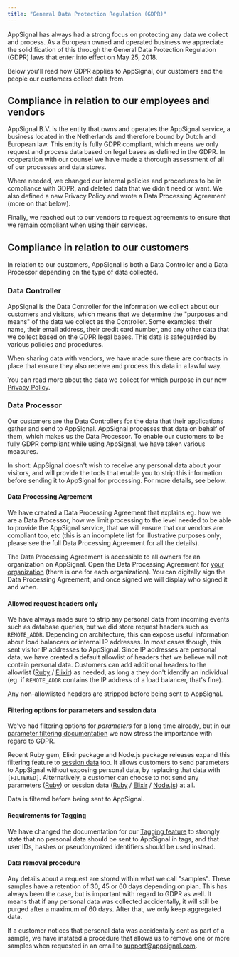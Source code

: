 ```yaml
---
title: "General Data Protection Regulation (GDPR)"
---
```


AppSignal has always had a strong focus on protecting any data we collect and process. As a European owned and operated business we appreciate the solidification of this through the General Data Protection Regulation (GDPR) laws that enter into effect on May 25, 2018.

Below you'll read how GDPR applies to AppSignal, our customers and the people our customers collect data from.

## Compliance in relation to our employees and vendors

AppSignal B.V. is the entity that owns and operates the AppSignal service, a business located in the Netherlands and therefore bound by Dutch and European law. This entity is fully GDPR compliant, which means we only request and process data based on legal bases as defined in the GDPR. In cooperation with our counsel we have made a thorough assessment of all of our processes and data stores.

Where needed, we changed our internal policies and procedures to be in compliance with GDPR, and deleted data that we didn't need or want. We also defined a new Privacy Policy and wrote a Data Processing Agreement (more on that below).

Finally, we reached out to our vendors to request agreements to ensure that we remain compliant when using their services.

## Compliance in relation to our customers

In relation to our customers, AppSignal is both a Data Controller and a Data Processor depending on the type of data collected.

### Data Controller

AppSignal is the Data Controller for the information we collect about our customers and visitors, which means that we determine the "purposes and means" of the data we collect as the Controller. Some examples: their name, their email address, their credit card number, and any other data that we collect based on the GDPR legal bases. This data is safeguarded by various policies and procedures.

When sharing data with vendors, we have made sure there are contracts in place that ensure they also receive and process this data in a lawful way.

You can read more about the data we collect for which purpose in our new [Privacy Policy](https://www.appsignal.com/privacy-policy).

### Data Processor

Our customers are the Data Controllers for the data that their applications gather and send to AppSignal. AppSignal processes that data on behalf of them, which makes us the Data Processor. To enable our customers to be fully GDPR compliant while using AppSignal, we have taken various measures.

In short: AppSignal doesn't wish to receive any personal data about your visitors, and will provide the tools that enable you to strip this information before sending it to AppSignal for processing. For more details, see below.

#### Data Processing Agreement

We have created a Data Processing Agreement that explains eg. how we are a Data Processor, how we limit processing to the level needed to be able to provide the AppSignal service, that we will ensure that our vendors are compliant too, etc (this is an incomplete list for illustrative purposes only; please see the full Data Processing Agreement for all the details).

The Data Processing Agreement is accessible to all owners for an organization on AppSignal. Open the Data Processing Agreement for [your organization](https://appsignal.com/redirect-to/organization?to=admin/data_processing_agreement) (there is one for each organization). You can digitally sign the Data Processing Agreement, and once signed we will display who signed it and when.

#### Allowed request headers only

We have always made sure to strip any personal data from incoming events such as database queries, but we did store request headers such as `REMOTE_ADDR`. Depending on architecture, this can expose useful information about load balancers or internal IP addresses. In most cases though, this sent visitor IP addresses to AppSignal. Since IP addresses are personal data, we have created a default allowlist of headers that we believe will not contain personal data. Customers can add additional headers to the allowlist ([Ruby](/ruby/configuration/options.html#option-request_headers) / [Elixir](/elixir/configuration/options.html#option-request_headers)) as needed, as long a they don't identify an individual (eg. if `REMOTE_ADDR` contains the IP address of a load balancer, that's fine).

Any non-allowlisted headers are stripped before being sent to AppSignal.

#### Filtering options for parameters and session data

We've had filtering options for _parameters_ for a long time already, but in our [parameter filtering documentation](/application/parameter-filtering.html) we now stress the importance with regard to GDPR.

Recent Ruby gem, Elixir package and Node.js package releases expand this filtering feature to [session data](/application/session-data-filtering.html) too. It allows customers to send parameters to AppSignal without exposing personal data, by replacing that data with `[FILTERED]`. Alternatively, a customer can choose to not send any parameters ([Ruby](/ruby/configuration/options.html#option-send_params)) or session data ([Ruby](/ruby/configuration/options.html#option-skip_session_data) / [Elixir](/elixir/configuration/options.html#option-skip_session_data) / [Node.js]((/nodejs/configuration/options.html#option-send_session_data))) at all.

Data is filtered before being sent to AppSignal.

#### Requirements for Tagging

We have changed the documentation for our [Tagging feature](/application/tagging.html) to strongly state that no personal data should be sent to AppSignal in tags, and that user IDs, hashes or pseudonymized identifiers should be used instead.

#### Data removal procedure

Any details about a request are stored within what we call "samples". These samples have a retention of 30, 45 or 60 days depending on plan. This has always been the case, but is important with regard to GDPR as well. It means that if any personal data was collected accidentally, it will still be purged after a maximum of 60 days. After that, we only keep aggregated data.

If a customer notices that personal data was accidentally sent as part of a sample, we have instated a procedure that allows us to remove one or more samples when requested in an email to support@appsignal.com.
